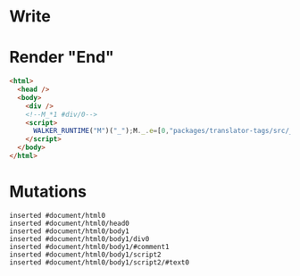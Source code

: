 # Write
  <div></div><!--M_*1 #div/0--><script>WALKER_RUNTIME("M")("_");M._.e=[0,"packages/translator-tags/src/__tests__/fixtures/native-tag-ref-hoisting/template.marko_0"];M._.d=1;M._.w()</script>


# Render "End"
```html
<html>
  <head />
  <body>
    <div />
    <!--M_*1 #div/0-->
    <script>
      WALKER_RUNTIME("M")("_");M._.e=[0,"packages/translator-tags/src/__tests__/fixtures/native-tag-ref-hoisting/template.marko_0"];M._.d=1;M._.w()
    </script>
  </body>
</html>
```

# Mutations
```
inserted #document/html0
inserted #document/html0/head0
inserted #document/html0/body1
inserted #document/html0/body1/div0
inserted #document/html0/body1/#comment1
inserted #document/html0/body1/script2
inserted #document/html0/body1/script2/#text0
```